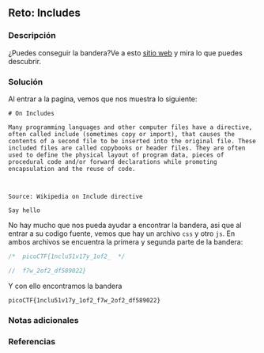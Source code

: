 ## Reto: Includes
### Descripción
¿Puedes conseguir la bandera?Ve a esto [sitio web](http://saturn.picoctf.net:64457/) y mira lo que puedes descubrir.
### Solución
Al entrar a la pagina, vemos que nos muestra lo siguiente:
```
# On Includes

Many programming languages and other computer files have a directive, often called include (sometimes copy or import), that causes the contents of a second file to be inserted into the original file. These included files are called copybooks or header files. They are often used to define the physical layout of program data, pieces of procedural code and/or forward declarations while promoting encapsulation and the reuse of code.

  

Source: Wikipedia on Include directive

Say hello
```

No hay mucho que nos pueda ayudar a encontrar la bandera, asi que al entrar a su codigo fuente, vemos que hay un archivo `css` y otro `js`. 
En ambos archivos se encuentra la primera y segunda parte de la bandera:

```css
/*  picoCTF{1nclu51v17y_1of2_  */
```

```js
//  f7w_2of2_df589022}
```

Y con ello encontramos la bandera

```flag
picoCTF{1nclu51v17y_1of2_f7w_2of2_df589022}
```
### Notas adicionales 
### Referencias

